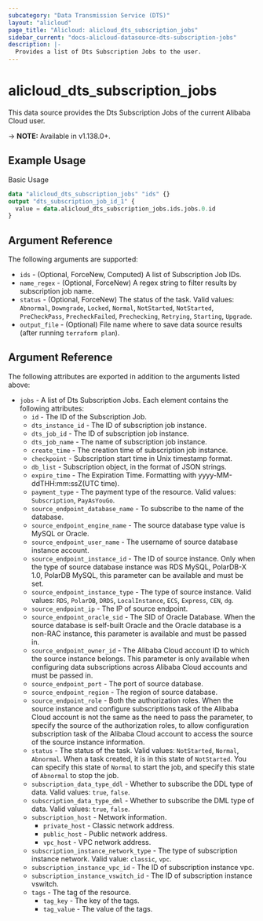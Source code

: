 ```yaml
---
subcategory: "Data Transmission Service (DTS)"
layout: "alicloud"
page_title: "Alicloud: alicloud_dts_subscription_jobs"
sidebar_current: "docs-alicloud-datasource-dts-subscription-jobs"
description: |-
  Provides a list of Dts Subscription Jobs to the user.
---
```


# alicloud\_dts\_subscription\_jobs

This data source provides the Dts Subscription Jobs of the current Alibaba Cloud user.

-> **NOTE:** Available in v1.138.0+.

## Example Usage

Basic Usage

```terraform
data "alicloud_dts_subscription_jobs" "ids" {}
output "dts_subscription_job_id_1" {
  value = data.alicloud_dts_subscription_jobs.ids.jobs.0.id
}
```

## Argument Reference

The following arguments are supported:

* `ids` - (Optional, ForceNew, Computed)  A list of Subscription Job IDs.
* `name_regex` - (Optional, ForceNew) A regex string to filter results by subscription job name.
* `status` - (Optional, ForceNew) The status of the task. Valid values: `Abnormal`, `Downgrade`, `Locked`, `Normal`, `NotStarted`, `NotStarted`, `PreCheckPass`, `PrecheckFailed`, `Prechecking`, `Retrying`, `Starting`, `Upgrade`.
* `output_file` - (Optional) File name where to save data source results (after running `terraform plan`).


## Argument Reference

The following attributes are exported in addition to the arguments listed above:

* `jobs` - A list of Dts Subscription Jobs. Each element contains the following attributes:
	* `id` - The ID of the Subscription Job.
	* `dts_instance_id` - The ID of subscription job instance.
	* `dts_job_id` - The ID of subscription job instance.
	* `dts_job_name` - The name of subscription job instance.
	* `create_time` - The creation time of subscription job instance.
	* `checkpoint` - Subscription start time in Unix timestamp format.
	* `db_list` - Subscription object, in the format of JSON strings.
	* `expire_time` -  The Expiration Time. Formatting with yyyy-MM-ddTHH:mm:ssZ(UTC time).
	* `payment_type` - The payment type of the resource. Valid values: `Subscription`, `PayAsYouGo`.
	* `source_endpoint_database_name` - To subscribe to the name of the database.
	* `source_endpoint_engine_name` - The source database type value is MySQL or Oracle.
	* `source_endpoint_user_name` - The username of source database instance account.
	* `source_endpoint_instance_id` - The ID of source instance. Only when the type of source database instance was RDS MySQL, PolarDB-X 1.0, PolarDB MySQL, this parameter can be available and must be set.
	* `source_endpoint_instance_type` - The type of source instance. Valid values: `RDS`, `PolarDB`, `DRDS`, `LocalInstance`, `ECS`, `Express`, `CEN`, `dg`.
	* `source_endpoint_ip` - The IP of source endpoint.
	* `source_endpoint_oracle_sid` - The SID of Oracle Database. When the source database is self-built Oracle and the Oracle database is a non-RAC instance, this parameter is available and must be passed in.
	* `source_endpoint_owner_id` - The Alibaba Cloud account ID to which the source instance belongs. This parameter is only available when configuring data subscriptions across Alibaba Cloud accounts and must be passed in.
	* `source_endpoint_port` - The  port of source database.
	* `source_endpoint_region` - The region of source database.
	* `source_endpoint_role` - Both the authorization roles. When the source instance and configure subscriptions task of the Alibaba Cloud account is not the same as the need to pass the parameter, to specify the source of the authorization roles, to allow configuration subscription task of the Alibaba Cloud account to access the source of the source instance information.
	* `status` - The status of the task. Valid values: `NotStarted`, `Normal`, `Abnormal`. When a task created, it is in this state of `NotStarted`. You can specify this state of `Normal` to start the job, and specify this state of `Abnormal` to stop the job.
	* `subscription_data_type_ddl` - Whether to subscribe the DDL type of data. Valid values: `true`, `false`.
	* `subscription_data_type_dml` - Whether to subscribe the DML type of data. Valid values: `true`, `false`.
	* `subscription_host` - Network information.
		* `private_host` - Classic network address.
		* `public_host` - Public network address.
		* `vpc_host` - VPC network address.
	* `subscription_instance_network_type` - The type of subscription instance network. Valid value: `classic`, `vpc`.
	* `subscription_instance_vpc_id` - The ID of subscription instance vpc.
	* `subscription_instance_vswitch_id` - The ID of subscription instance vswitch.
	* `tags` - The tag of the resource.
		* `tag_key` - The key of the tags.
		* `tag_value` - The value of the tags.